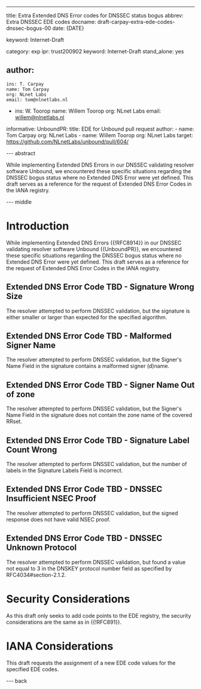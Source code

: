 ---
title: Extra Extended DNS Error codes for DNSSEC status bogus
abbrev: Extra DNSSEC EDE codes
docname: draft-carpay-extra-ede-codes-dnssec-bogus-00
date: {DATE}

keyword: Internet-Draft


category: exp
ipr: trust200902
keyword: Internet-Draft
stand_alone: yes

author:
 -
    ins: T. Carpay
    name: Tom Carpay
    org: NLnet Labs
    email: tom@nlnetlabs.nl
 -
    ins: W. Toorop
    name: Willem Toorop
    org: NLnet Labs
    email: willem@nlnetlabs.nl

informative:
  UnboundPR:
    title: EDE for Unbound pull request
    author:
    -
      name: Tom Carpay
      org: NLnet Labs
    -
      name: Willem Toorop
      org: NLnet Labs
    target: https://github.com/NLnetLabs/unbound/pull/604/

--- abstract

While implementing Extended DNS Errors in our DNSSEC validating resolver software Unbound, we encountered these specific situations regarding the DNSSEC bogus status where no Extended DNS Error were yet defined. This draft serves as a reference for the request of Extended DNS Error Codes in the IANA registry. 

--- middle

# Introduction

While implementing Extended DNS Errors {{!RFC8914}} in our DNSSEC validating resolver software Unbound {{UnboundPR}}, we encountered these specific situations regarding the DNSSEC bogus status where no Extended DNS Error were yet defined. This draft serves as a reference for the request of Extended DNS Error Codes in the IANA registry. 



## Extended DNS Error Code TBD - Signature Wrong Size

The resolver attempted to perform DNSSEC validation, but the signature is either smaller or larger than expected for the specified algorithm.

## Extended DNS Error Code TBD - Malformed Signer Name

The resolver attempted to perform DNSSEC validation, but the Signer's Name Field in the signature contains a malformed signer (d)name.

## Extended DNS Error Code TBD - Signer Name Out of zone

The resolver attempted to perform DNSSEC validation, but the Signer's Name Field in the signature does not contain the zone name of the covered RRset.

## Extended DNS Error Code TBD - Signature Label Count Wrong

The resolver attempted to perform DNSSEC validation, but the number of labels in the Signature Labels Field is incorrect.

## Extended DNS Error Code TBD - DNSSEC Insufficient NSEC Proof

The resolver attempted to perform DNSSEC validation, but the signed response does not have valid NSEC proof.

## Extended DNS Error Code TBD - DNSSEC Unknown Protocol

The resolver attempted to perform DNSSEC validation, but found a value not equal to 3 in the DNSKEY protocol number field as specified by RFC4034#section-2.1.2.

#  Security Considerations
 As this draft only seeks to add code points to the EDE registry, the security considerations are the same as in {{!RFC891}}.

# IANA Considerations

This draft requests the assignment of a new EDE code values for the specified EDE
codes.

--- back